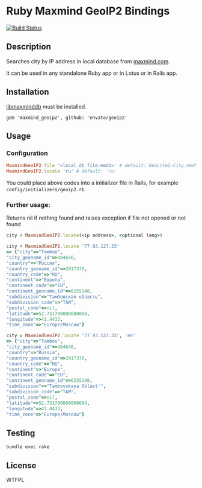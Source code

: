 # Ruby Maxmind GeoIP2 Bindings

[![Build Status](https://travis-ci.org/da4nik/geoip2.svg)](https://travis-ci.org/da4nik/geoip2)

## Description

Searches city by IP address in local database from [maxmind.com](http://dev.maxmind.com/geoip/geoip2/geolite2/).

It can be used in any standalone Ruby app or in Lotus or in Rails app.

## Installation

[libmaxminddb](https://github.com/maxmind/libmaxminddb) must be installed.

```
gem 'maxmind_geoip2', github: 'envato/geoip2'
```

## Usage

### Configuration

```ruby
MaxmindGeoIP2.file '<local_db_file.mmdb>' # default: GeoLite2-City.mmdb
MaxmindGeoIP2.locale 'ru' # default: 'ru'
```

You could place above codes into a initializer file in Rails, for example `config/initializers/geoip2.rb`.

### Further usage:

Returns nil if nothing found and raises exception if file not opened or not found

```ruby
city = MaxmindGeoIP2.locate(<ip address>, <optional lang>)

city = MaxmindGeoIP2.locate '77.93.127.33'
=> {"city"=>"Тамбов",
"city_geoname_id"=>484646,
"country"=>"Россия",
"country_geoname_id"=>2017370,
"country_code"=>"RU",
"continent"=>"Европа",
"continent_code"=>"EU",
"continent_geoname_id"=>6255148,
"subdivision"=>"Тамбовская область",
"subdivision_code"=>"TAM",
"postal_code"=>nil,
"latitude"=>52.731700000000004,
"longitude"=>41.4433,
"time_zone"=>"Europe/Moscow"}

city = MaxmindGeoIP2.locate '77.93.127.33', 'en'
=> {"city"=>"Tambov",
"city_geoname_id"=>484646,
"country"=>"Russia",
"country_geoname_id"=>2017370,
"country_code"=>"RU",
"continent"=>"Europe",
"continent_code"=>"EU",
"continent_geoname_id"=>6255148,
"subdivision"=>"Tambovskaya Oblast'",
"subdivision_code"=>"TAM",
"postal_code"=>nil,
"latitude"=>52.731700000000004,
"longitude"=>41.4433,
"time_zone"=>"Europe/Moscow"}
```

## Testing

```
bundle exec rake
```

## License

WTFPL
